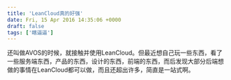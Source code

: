 ```yaml
---
title: 'LeanCloud真的好强'
date: Fri, 15 Apr 2016 14:35:06 +0000
draft: false
tags: ['瞎逼逼']
---
```


还叫做AVOS的时候，就接触并使用LeanCloud。但最近想自己玩一些东西，看了一些服务端东西，产品的东西，设计的东西，前端的东西，而后发现大部分后端想做的事情在LeanCloud都可以做，而且还超出许多，简直是一站式啊。